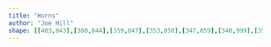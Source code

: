 ```yaml
---
title: "Horns"
author: "Joe Hill"
shape: [[403,843],[380,844],[359,847],[353,850],[347,859],[348,999],[352,1083],[351,1111],[353,1140],[353,1195],[355,1232],[354,1278],[356,1302],[357,1410],[359,1426],[360,1492],[364,1927],[366,1963],[364,2003],[364,2037],[366,2044],[365,2113],[367,2119],[375,2128],[400,2132],[527,2130],[531,2128],[537,2121],[540,2110],[540,1917],[538,1894],[540,1815],[534,1651],[534,1257],[536,1245],[539,1191],[540,1137],[538,1111],[539,1052],[533,1004],[533,984],[531,977],[530,959],[530,887],[525,860],[522,855],[518,852],[496,847],[454,843]]
---
```

